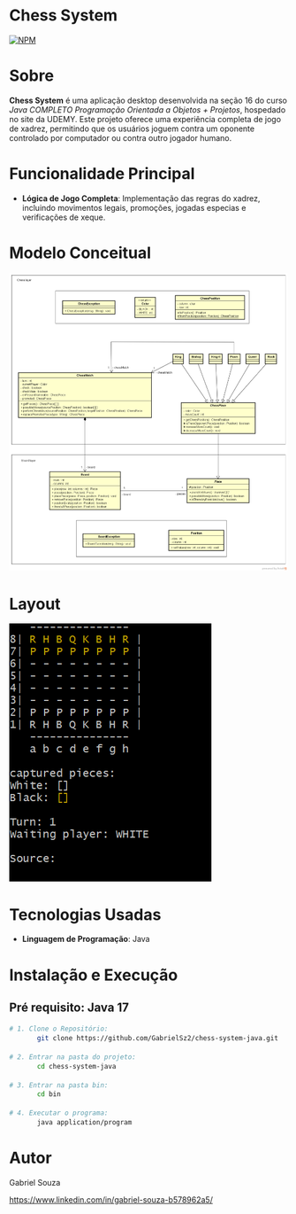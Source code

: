 # Chess System
[![NPM](https://img.shields.io/npm/l/react)](https://github.com/GabrielSz2/chess-system-java/blob/master/LICENSE)

# Sobre

**Chess System** é uma aplicação desktop desenvolvida na seção 16 do curso *Java COMPLETO Programação Orientada a Objetos + Projetos*, hospedado no site da UDEMY. Este projeto oferece uma experiência completa de jogo de xadrez, permitindo que os usuários joguem contra um oponente controlado por computador ou contra outro jogador humano.

# Funcionalidade Principal
- **Lógica de Jogo Completa**: Implementação das regras do xadrez, incluindo movimentos legais, promoções, jogadas especias e verificações de xeque.

# Modelo Conceitual

![Modelo Conceitual](https://github.com/GabrielSz2/imagens/blob/main/chess-system-design.png)

# Layout

![Layout](https://github.com/GabrielSz2/imagens/blob/main/layout-Chess.png)

# Tecnologias Usadas

- **Linguagem de Programação**: Java

# Instalação e Execução
## Pré requisito: Java 17

```bash
# 1. Clone o Repositório:
       git clone https://github.com/GabrielSz2/chess-system-java.git

# 2. Entrar na pasta do projeto:
       cd chess-system-java

# 3. Entrar na pasta bin:
       cd bin

# 4. Executar o programa:
       java application/program
```

# Autor
Gabriel Souza

https://www.linkedin.com/in/gabriel-souza-b578962a5/

